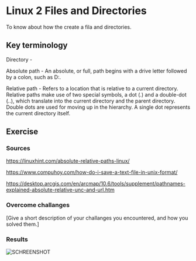 # Linux 2 Files and Directories
To know about how the create a fila and directories.


## Key terminology
Directory - 

Absolute path - An absolute, or full, path begins with a drive letter followed by a colon, such as D:.

Relative path - Refers to a location that is relative to a current directory. Relative paths make use of two special symbols, a dot (.) and a double-dot (..), which translate into the current directory and the parent directory. Double dots are used for moving up in the hierarchy. A single dot represents the current directory itself.

## Exercise
### Sources
https://linuxhint.com/absolute-relative-paths-linux/

https://www.compuhoy.com/how-do-i-save-a-text-file-in-unix-format/

https://desktop.arcgis.com/en/arcmap/10.6/tools/supplement/pathnames-explained-absolute-relative-unc-and-url.htm




### Overcome challanges
[Give a short description of your challanges you encountered, and how you solved them.]

### Results
![SCHREENSHOT]()